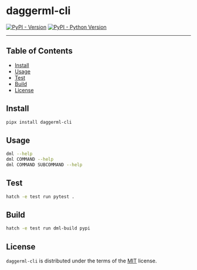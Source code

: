 # daggerml-cli

[![PyPI - Version](https://img.shields.io/pypi/v/daggerml-cli.svg)](https://pypi.org/project/daggerml-cli)
[![PyPI - Python Version](https://img.shields.io/pypi/pyversions/daggerml-cli.svg)](https://pypi.org/project/daggerml-cli)

-----

## Table of Contents

- [Install](#install)
- [Usage](#usage)
- [Test](#test)
- [Build](#build)
- [License](#license)

## Install

```sh
pipx install daggerml-cli
```

## Usage

```sh
dml --help
dml COMMAND --help
dml COMMAND SUBCOMMAND --help
```

## Test

```sh
hatch -e test run pytest .
```

## Build

```sh
hatch -e test run dml-build pypi
```

## License

`daggerml-cli` is distributed under the terms of the [MIT](https://spdx.org/licenses/MIT.html) license.

